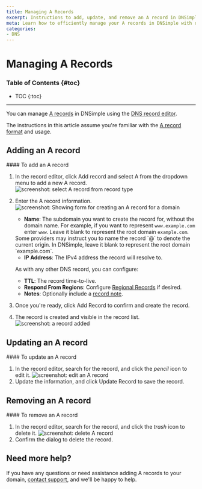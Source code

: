 ```yaml
---
title: Managing A Records
excerpt: Instructions to add, update, and remove an A record in DNSimple.
meta: Learn how to efficiently manage your A records in DNSimple with our step-by-step guide. Add, update, or remove DNS records effortlessly for optimal domain performance.
categories:
- DNS
---
```


# Managing A Records

### Table of Contents {#toc}

* TOC
{:toc}

---

You can manage [A records](/articles/a-record) in DNSimple using the [DNS record editor](/articles/record-editor).

The instructions in this article assume you're familiar with the [A record format](/articles/a-record#record-format) and usage.


## Adding an A record

<div class="section-steps" markdown="1">
#### To add an A record

1. In the record editor, click <label>Add record</label> and select <label>A</label> from the dropdown menu to add a new A record.
    ![screenshot: select A record from record type](/files/select-a-record.png)

1. Enter the A record information.
    ![screenshot: Showing form for creating an A record for a domain](/files/record-a-create-new.png)

    - **Name**: The subdomain you want to create the record for, without the domain name. For example, if you want to represent `www.example.com` enter `www`. Leave it blank to represent the root domain `example.com`.

    <note>
    Some providers may instruct you to name the record `@` to denote the current origin. In DNSimple, leave it blank to represent the root domain `example.com`.
    </note>

    - **IP Address**: The IPv4 address the record will resolve to.

    As with any other DNS record, you can configure:

    - **TTL**: The record time-to-live.
    - **Respond From Regions**: Configure [Regional Records](/articles/regional-records/) if desired.
    - **Notes**: Optionally include a [record note](/articles/record-notes/).

1. Once you're ready, click <label>Add Record</label> to confirm and create the record.

1. The record is created and visible in the record list.
   ![screenshot: a record added](/files/a-record-created.png)

</div>


## Updating an A record

<div class="section-steps" markdown="1">
#### To update an A record

1. In the record editor, search for the record, and click the _pencil_ icon to edit it.
  ![screenshot: edit an A record](/files/a-record-edit.png)
1. Update the information, and click <label>Update Record</label> to save the record.
</div>


## Removing an A record

<div class="section-steps" markdown="1">
#### To remove an A record

1. In the record editor, search for the record, and click the _trash_ icon to delete it.
  ![screenshot: delete A record](/files/a-record-delete.png)
1. Confirm the dialog to delete the record.
</div>

## Need more help?

If you have any questions or need assistance adding A records to your domain, [contact support](https://dnsimple.com/feedback), and we'll be happy to help.
